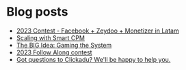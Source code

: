 # Blog posts
<!-- BLOG-POST-LIST:START -->
- [2023 Contest - Facebook + Zeydoo + Monetizer in Latam](https://afflift.com/f/threads/2023-contest-facebook-zeydoo-monetizer-in-latam.10256/)
- [Scaling with Smart CPM](https://afflift.com/f/threads/scaling-with-smart-cpm.10260/)
- [The BIG Idea: Gaming the System](https://afflift.com/f/threads/the-big-idea-gaming-the-system.10268/)
- [2023 Follow Along contest](https://afflift.com/f/threads/2023-follow-along-contest.10259/)
- [Got questions to Clickadu? We&#39;ll be happy to help you.](https://afflift.com/f/threads/got-questions-to-clickadu-well-be-happy-to-help-you.2674/)
<!-- BLOG-POST-LIST:END -->
